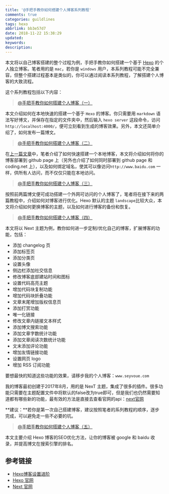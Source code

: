 ```yaml
---
title: '@手把手教你如何搭建个人博客系列教程'
comments: true
categories: guildlines
tags: hexo
abbrlink: bb3e57d7
date: 2018-11-22 15:38:29
updated:
keywords:
description:
---
```


本文将以自己博客搭建的整个过程为例，手把手教你如何搭建一个基于 [Hexo](https://hexo.io/zh-cn/docs/index.html) 的个人独立博客。笔者用的是 `mac`，若你是 `windows` 用户，本系列教程可能不完全兼容，但整个搭建过程基本是类似的，你可以通过阅读本系列教程，了解搭建个人博客的大致流程。

<!--more-->

这个系列教程包括以下内容：

> [@手把手教你如何搭建个人博客（一）](http://seyvoue.com/posts/guildlines/20408dc0.html)

本文介绍如何在本地快速的搭建一个基于 `Hexo` 的博客。你只需要用 `markdown` 语法写好博文，并保存在指定的文件夹中，然后输入 `hexo server` 这段命令，访问`http://localhost:4000/`，便可立刻看到生成的博客效果。另外，本文还简单介绍了，如何发布一篇博文。

> [@手把手教你如何搭建个人博客（二）](http://seyvoue.com/posts/guildlines/10566118.html)

在[上一篇文章](http://seyvoue.com/posts/guildlines/20408dc0.html)中，笔者介绍了如何快速搭建一个本地博客，本文将介绍如何将你的博客部署到 github page 上（另外也介绍了如何同时部署到 github page 和 coding.net 上），以及如何绑定域名，使其可以像访问`http://www.baidu.com` 一样，供所有人访问，而不仅仅只能在本地访问。

> [@手把手教你如何搭建个人博客（三）](http://seyvoue.com/posts/guildlines/5d48c24a.html)

按照前两篇博文便可成功搭建一个外网可访问的个人博客了，笔者将在接下来的两篇教程中，介绍如何对博客进行优化。Hexo 默认的主题 `landscape`比较大众，本文将介绍如何更换博客的主题，以及如何进行博客的备份和恢复。

> [@手把手教你如何搭建个人博客（四）](http://seyvoue.com/posts/guildlines/ea65db2f.html)

本文将以 Next 主题为例，教你如何进一步定制/优化自己的博客，扩展博客的功能，包括：

- 添加 changelog 页
- 添加标签页
- 添加分类页
- 设置头像
- 侧边栏添加社交信息
- 修改博客底部建站时间和图标
- 设置代码高亮主题
- 增加代码块复制功能
- 增加代码块折叠功能
- 文章末尾增加版权信息页
- 添加打赏功能
- 唯一化链接
- 修改文章内链接文本样式
- 添加博文搜索功能
- 添加文章字数统计功能
- 添加文章阅读次数统计功能
- 文末添加评论功能
- 增加友情链接功能
- 设置网页 logo
- 增加 RSS 订阅功能


要想最快的知道这些功能的效果，请移步我的个人博客：`www.seyvoue.com`

我的博客最初创建于2017年8月，用的是 NexT 主题，集成了很多的插件。很多功能只需要在主题配置文件中将默认的false改为true即可，但是我们也仍然需要知道都有哪些新的功能，最有效的方法是直接去查看官网的api：[next官网](http://theme-next.iissnan.com)

**建议：**若你是第一次自己搭建博客，建议按照笔者的系列教程的顺序，逐步完成，可以避免走一些不必要的坑。

> [@手把手教你如何搭建个人博客（五）](mweblib://15429412270777)

本文主要介绍 Hexo 博客的SEO优化方法，让你的博客被 google 和 baidu 收录，并提高博文在搜索引擎的排名。

## 参考链接

- [Hexo博客设置进阶](http://blog.junyu.io/posts/0010-hexo-learn-from-Never-yu.html#icon)
- [Hexo 官网](https://hexo.io/zh-cn/docs/index.html)
- [Next 官网](http://theme-next.iissnan.com/)
